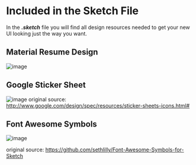 # Included in the Sketch File
In the ___.sketch___ file you will find all design resources needed to get your new UI looking just the way you want.

## Material Resume Design
![image](https://cloud.githubusercontent.com/assets/781670/6569490/69def31e-c6c1-11e4-9fef-6f464f571449.png)

## Google Sticker Sheet
![image](https://cloud.githubusercontent.com/assets/781670/6569525/06b5aeda-c6c2-11e4-8198-c74917ba1bb6.png)
original source: http://www.google.com/design/spec/resources/sticker-sheets-icons.html#

## Font Awesome Symbols
![image](https://cloud.githubusercontent.com/assets/781670/6569545/7cbfbe18-c6c2-11e4-9e61-a961eeb8530f.png)

original source: https://github.com/sethlilly/Font-Awesome-Symbols-for-Sketch
